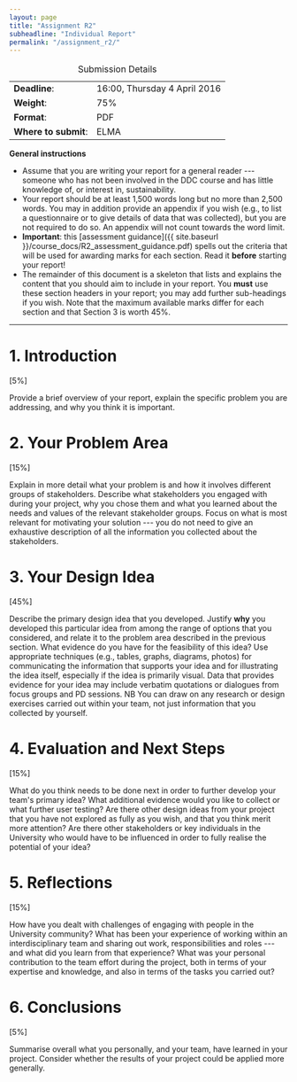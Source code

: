 ```yaml
---
layout: page
title: "Assignment R2"
subheadline: "Individual Report"
permalink: "/assignment_r2/"
---
```


<div class="text-center">
    <table>
        <caption>Submission Details</caption>
        <tr>
            <td><b>Deadline</b>:</td>
            <td>16:00, Thursday 4 April 2016</td>
        </tr>
        <tr>
            <td><b>Weight</b>:</td>
            <td>75%</td>
        </tr>
        <tr>
            <td><b>Format</b>:</td>
            <td>PDF</td>
        </tr>
         <tr>
            <td><b>Where to submit</b>:</td>
            <td>ELMA</td>
        </tr>
    </table>
</div>


**General instructions** 

* Assume that you are writing your report for a general reader --- someone who has not been involved in the DDC course and has little knowledge of, or interest in, sustainability. 
* Your report should be at least 1,500 words long but no more than 2,500 words. You may in addition provide an appendix if you wish (e.g., to list a questionnaire or to give details of data that was collected), but you are not required to do so. An appendix will not count towards the word limit.
* **Important**: this [assessment guidance]({{ site.baseurl }}/course_docs/R2_assessment_guidance.pdf) spells out the criteria that will be used for awarding marks for each section. Read it **before** starting your report!
* The remainder of this document is a skeleton that lists and explains the content that you should aim to include in your report. You **must** use these section headers in your report; you may add further sub-headings if you wish. Note that the maximum available marks differ for each section and that Section 3 is worth 45%.

 ---

# 1. Introduction
[5%]

Provide a brief overview of your report, explain the specific problem you are addressing, and why you think it is important.

# 2. Your Problem Area
[15%]

Explain in more detail what your problem is and how it involves different groups of stakeholders. Describe what stakeholders you engaged with during your project, why you chose them and what you learned about the needs and values of the relevant stakeholder groups. Focus on what is most relevant for motivating your solution --- you do not need to give an exhaustive description of all the information you collected about the stakeholders. 

# 3. Your Design Idea
[45%]

Describe the primary design idea that you developed. Justify **why** you developed this particular idea from among the range of options that you considered, and relate it to the problem area described in the previous section. What evidence do you have for the feasibility of this idea? Use appropriate techniques (e.g., tables, graphs, diagrams, photos) for communicating the information that supports your idea and for illustrating the idea itself, especially if the idea is primarily visual.  Data that provides evidence for your idea may include verbatim quotations or dialogues from focus groups and PD sessions. 
NB You can draw on any research or design exercises carried out within your team, not just information that you collected by yourself.

# 4. Evaluation and Next Steps
[15%]

What do you think needs to be done next in order to further develop your team's primary idea?  What additional evidence would you like to collect or what further user testing? Are there other design ideas from your project that you have not explored as fully as you wish, and that you think merit more attention? Are there other stakeholders or key individuals in the University who would have to be influenced in order to fully realise the potential of your idea? 

# 5. Reflections
[15%]

How have you dealt with challenges of engaging with people in the University community? What has been your experience of working within an interdisciplinary team and sharing out work, responsibilities and roles --- and what did you learn from that experience? What was your personal contribution to the team effort during the project, both in terms of your expertise and knowledge, and also in terms of the tasks you carried out? 

# 6. Conclusions
[5%]

Summarise overall what you personally, and your team, have learned in
your project. Consider whether the results of your project could be applied more generally. 





